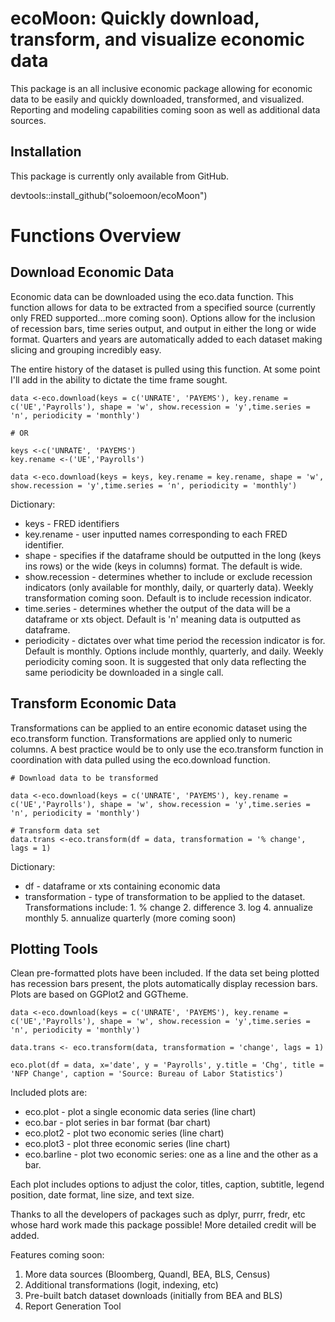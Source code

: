 # ecoMoon: Quickly download, transform, and visualize economic data
This package is an all inclusive economic package allowing for economic data to be easily and quickly downloaded, transformed, and visualized. Reporting and modeling capabilities coming soon as well as additional data sources. 

## Installation
This package is currently only available from GitHub.

devtools::install_github("soloemoon/ecoMoon")

# Functions Overview

## Download Economic Data

Economic data can be downloaded using the eco.data function. This function allows for data to be extracted from a specified source (currently only FRED supported...more coming soon). Options allow for the inclusion of recession bars, time series output, and output in either the long or wide format. Quarters and years are automatically added to each dataset making slicing and grouping incredibly easy.

The entire history of the dataset is pulled using this function. At some point I'll add in the ability to dictate the time frame sought.

```
data <-eco.download(keys = c('UNRATE', 'PAYEMS'), key.rename = c('UE','Payrolls'), shape = 'w', show.recession = 'y',time.series = 'n', periodicity = 'monthly') 

# OR

keys <-c('UNRATE', 'PAYEMS')
key.rename <-('UE','Payrolls')

data <-eco.download(keys = keys, key.rename = key.rename, shape = 'w', show.recession = 'y',time.series = 'n', periodicity = 'monthly') 
```
 Dictionary:
  * keys - FRED identifiers
  * key.rename - user inputted names corresponding to each FRED identifier. 
  * shape -  specifies if the dataframe should be outputted in the long (keys ins rows) or the wide (keys in columns) format. The      default is wide.
  * show.recession - determines whether to include or exclude recession indicators (only available for monthly, daily, or quarterly data). Weekly transformation coming soon. Default is to include recession indicator.
  * time.series - determines whether the output of the data will be a dataframe or xts object. Default is 'n' meaning data is outputted as dataframe.
  * periodicity - dictates over what time period the recession indicator is for. Default is monthly. Options include monthly, quarterly, and daily. Weekly periodicity coming soon. It is suggested that only data reflecting the same periodicity be downloaded in a single call.

## Transform Economic Data

Transformations can be applied to an entire economic dataset using the eco.transform function. Transformations are applied only to numeric columns. A best practice would be to only use the eco.transform function in coordination with data pulled using the eco.download function. 

```
# Download data to be transformed

data <-eco.download(keys = c('UNRATE', 'PAYEMS'), key.rename = c('UE','Payrolls'), shape = 'w', show.recession = 'y',time.series = 'n', periodicity = 'monthly') 

# Transform data set
data.trans <-eco.transform(df = data, transformation = '% change', lags = 1)
```
Dictionary:
 
 * df - dataframe or xts containing economic data
  * transformation - type of transformation to be applied to the dataset.
      Transformations include:
        1. % change
        2. difference
        3. log
        4. annualize monthly
        5. annualize quarterly
      (more coming soon)

## Plotting Tools

Clean pre-formatted plots have been included. If the data set being plotted has recession bars present, the plots automatically display recession bars. Plots are based on GGPlot2 and GGTheme.

```
data <-eco.download(keys = c('UNRATE', 'PAYEMS'), key.rename = c('UE','Payrolls'), shape = 'w', show.recession = 'y',time.series = 'n', periodicity = 'monthly') 

data.trans <- eco.transform(data, transformation = 'change', lags = 1)

eco.plot(df = data, x='date', y = 'Payrolls', y.title = 'Chg', title = 'NFP Change', caption = 'Source: Bureau of Labor Statistics')
```
Included plots are:
   * eco.plot - plot a single economic data series (line chart)
   * eco.bar - plot series in bar format (bar chart)
   * eco.plot2 - plot two economic series (line chart)
   * eco.plot3 - plot three economic series (line chart)
   * eco.barline - plot two economic series: one as  a line and the other as a bar.
   
Each plot includes options to adjust the color, titles, caption, subtitle, legend position, date format, line size, and text size.


Thanks to all the developers of packages such as dplyr, purrr, fredr, etc whose hard work made this package possible! More detailed credit will be added.

Features coming soon: 
1. More data sources (Bloomberg, Quandl, BEA, BLS, Census)
2. Additional transformations (logit, indexing, etc)
3. Pre-built batch dataset downloads (initially from BEA and BLS)
4. Report Generation Tool
